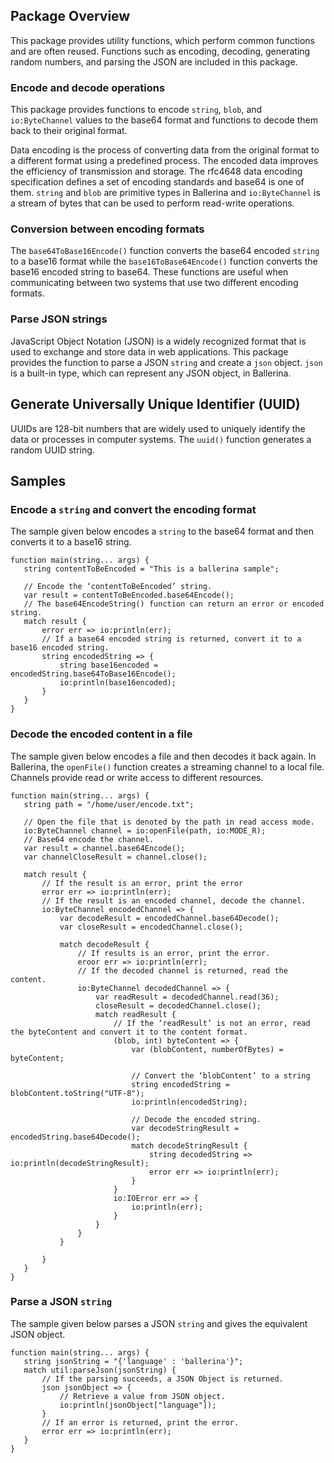 ## Package Overview
This package provides utility functions, which perform common functions and are often reused. Functions such as encoding, decoding, generating random numbers, and parsing the JSON are included in this package. 
### Encode and decode operations
This package provides functions to encode `string`, `blob`, and `io:ByteChannel` values to the base64 format and functions to decode them back to their original format. 

Data encoding is the process of converting data from the original format to a different format using a predefined process. The encoded data improves the efficiency of transmission and storage. The rfc4648 data encoding specification defines a set of encoding standards and base64 is one of them. `string` and `blob` are primitive types in Ballerina and `io:ByteChannel` is a stream of bytes that can be used to perform read-write operations. 
### Conversion between encoding formats
The `base64ToBase16Encode()` function converts the base64 encoded `string` to a base16 format while the `base16ToBase64Encode()` function converts the base16 encoded string to base64. These functions are useful when communicating between two systems that use two different encoding formats. 
### Parse JSON strings
JavaScript Object Notation (JSON) is a widely recognized format that is used to exchange and store data in web applications. This package provides the function to parse a JSON `string` and create a `json` object. `json` is a built-in type, which can represent any JSON object, in Ballerina. 
 ## Generate Universally Unique Identifier (UUID)
UUIDs are 128-bit numbers that are widely used to uniquely identify the data or processes in computer systems. The `uuid()` function generates a random UUID string.
## Samples
### Encode a `string` and convert the encoding format
The sample given below encodes a `string` to the base64 format and then converts it to a base16 string.

```ballerina
function main(string... args) {
   string contentToBeEncoded = "This is a ballerina sample";

   // Encode the ‘contentToBeEncoded’ string.
   var result = contentToBeEncoded.base64Encode();
   // The base64EncodeString() function can return an error or encoded string.
   match result {
       error err => io:println(err);
       // If a base64 encoded string is returned, convert it to a base16 encoded string.
       string encodedString => {
           string base16encoded = encodedString.base64ToBase16Encode();
           io:println(base16encoded);
       }
   }
}

```
### Decode the encoded content in a file
The sample given below encodes a file and then decodes it back again. In Ballerina, the `openFile()` function creates a streaming channel to a local file. Channels provide read or write access to different resources.

```ballerina
function main(string... args) {
   string path = "/home/user/encode.txt";

   // Open the file that is denoted by the path in read access mode.
   io:ByteChannel channel = io:openFile(path, io:MODE_R);
   // Base64 encode the channel.
   var result = channel.base64Encode();
   var channelCloseResult = channel.close();

   match result {
       // If the result is an error, print the error
       error err => io:println(err);
       // If the result is an encoded channel, decode the channel.
       io:ByteChannel encodedChannel => {
           var decodeResult = encodedChannel.base64Decode();
           var closeResult = encodedChannel.close();

           match decodeResult {
               // If results is an error, print the error.
               eroor err => io:println(err);
               // If the decoded channel is returned, read the content.
               io:ByteChannel decodedChannel => {
                   var readResult = decodedChannel.read(36);
                   closeResult = decodedChannel.close();
                   match readResult {
                       // If the ‘readResult’ is not an error, read the byteContent and convert it to the content format.
                       (blob, int) byteContent => {
                           var (blobContent, numberOfBytes) = byteContent;

                           // Convert the ‘blobContent’ to a string
                           string encodedString = blobContent.toString("UTF-8");
                           io:println(encodedString);

                           // Decode the encoded string.
                           var decodeStringResult = encodedString.base64Decode();
                           match decodeStringResult {
                               string decodedString => io:println(decodeStringResult);
                               error err => io:println(err);
                           }
                       }
                       io:IOError err => {
                           io:println(err);
                       }
                   }
               }
           }

       }
   }
}
```
### Parse a JSON `string`
The sample given below parses a JSON `string` and gives the equivalent JSON object. 
```ballerina
function main(string... args) {
   string jsonString = "{'language' : 'ballerina'}";
   match util:parseJson(jsonString) {
       // If the parsing succeeds, a JSON Object is returned.
       json jsonObject => {
           // Retrieve a value from JSON object.
           io:println(jsonObject["language"]);
       }
       // If an error is returned, print the error.
       error err => io:println(err);
   }
}
```
